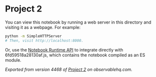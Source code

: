 # Project 2

You can view this notebook by running a web server in this directory and
visiting it as a webpage. For example:

```sh
python -m SimpleHTTPServer
# Then, visit http://localhost:8000.
```

Or, use the [Notebook Runtime API](https://github.com/observablehq/notebook-runtime) to
integrate directly with 6fd59518a28130af.js, which contains the notebook compiled as an
ES module.

*Exported from version 4468 of [Project 2](https://beta.observablehq.com/d/6fd59518a28130af) on observablehq.com.*